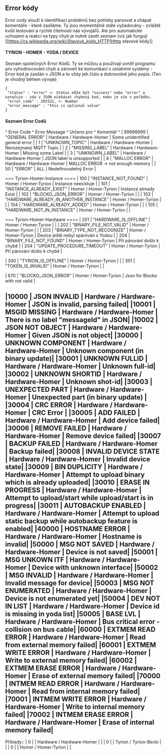 ## Error kódy


Error cody slouží k identifikaci problémů bez potřeby parsovat a chápat komentáře - které zasíláme.
Ty jsou momentálně stále vyžadovány - zvláště kvůli testování a rychlé čitelnosti nás vývojářů. 
Ale pro automatické uchopení a reakci na typy chyb je nutné zavét seznam (viz jak fungují [[https://cs.wikipedia.org/wiki/Stavové_kódy_HTTP|Htttp stavové kódy]]

#### TYRION - HOMER - YODA / DEVICE 

Seznam společných Error Kódů. Ty se můžou a používají uvnitř programu pro vyhodnocování chyb a zároveň ke komunikaci s ostatními systémy - Error kód je zasílán v JSON a to vždy jeh číslo a dobrovolně jeho popis. (Ten je vhodný během vývoje)  

```
{
 "status" : "error" <- Status může být "success" nebo "error" a označuje - zda v JSON očekávat chybový kod, nebo je vše v pořádku.  
 "error_code" : 203321, <- Number
 "error_message" : "this is optional value" 
}
```



#### Seznam Error Codů

^ Error Code ^ Error Message                    ^ Určeno pro                   ^ Komentář               ^
| 99999999    | "GENERAL ERROR"                    | Hardware / Hardware-Homer    | Some unidentified general error |
| 1    | "UNKNOWN_TOPIC"                           | Hardware / Hardware-Homer    | Nerozeznaný MQTT Topic |
| 2    | "MISSING_LABEL"                           | Hardware / Hardware-Homer    | Missing some Label     |
| 3    | "UNKNOWN_LABEL"                           | Hardware / Hardware-Homer    | JSON label is unsupported     |
| 4    | "MALLOC ERROR"                            | Hardware / Hardware-Homer    | MALLOC ERROR -> not enough memory     |
| 50   | "ERROR"                                   | ALL                          | Nedefinovatelný Error  |

=== Tyrion-Homer-Instance ====
| 100  | "INSTANCE_NOT_FOUND"                      | Homer / Homer-Tyrion         | Instance neexistuje |
| 101  | "INSTANCE_ALREADY_EXIST"                  | Homer / Homer-Tyrion         | Instance already Exist |
| 102  | "BLOCKO_JSON_ERROR"                       | Homer / Homer-Tyrion         | |
| 103  | "HARDWARE_ALREADY_IN_ANOTHER_INSTANCE"    | Homer / Homer-Tyrion         | |
| 104  | "HARDWARE_ALREADY_ADDED"                  | Homer / Homer-Tyrion         | |
| 105  | "HARDWARE_NOT_IN_INSTANCE"                | Homer / Homer-Tyrion         | |

=== Tyrion-Homer-Hardware ====
| 201  | "HARDWARE_IS_OFFLINE"                     | Homer / Homer-Tyrion         | |
| 202  | "BINARY_FILE_NOT_VALID"                   | Homer / Homer-Tyrion         | |
| 203  | "BINARY_TYPE_NOT_RECOGNIZE"               | Homer / Homer-Tyrion         | Device ještě nebyl spárován s Yodou |
| 204  | "BINARY_FILE_NOT_FOUND"                   | Homer / Homer-Tyrion         | Při párování došlo k chybě          |
| 204  | "UPDATE_PROCEDURE_TIMEOUT"                | Homer / Homer-Tyrion         | Při párování došlo k chybě          |

| 300  | "TYRION_IS_OFFLINE"                       | Homer / Homer-Tyrion         | |
| 301  | "TOKEN_IS_INVALID"                        | Homer / Homer-Tyrion         | |

| 670  | "BLOCKO_JSON_ERROR"                       | Homer / Homer-Tyrion         | Json for Blocko with not valid |

|10000 | JSON INVALID                              | Hardware / Hardware-Homer    | JSON is invalid, parsing failed|
|10001 | MSGID MISSING                             | Hardware / Hardware-Homer    | There is no label "messageId" in JSON|
|10002 | JSON NOT OBJECT                           | Hardware / Hardware-Homer    | Given JSON is not object|
|30000 | UNKNOWN COMPONENT                         | Hardware / Hardware-Homer    | Unknown component (in binary update)|
|30001 | UNKNOWN FULLID                            | Hardware / Hardware-Homer    | Unknown full-id|
|30002 | UNKNOWN SHORTID                           | Hardware / Hardware-Homer    | Unknown shot-id|
|30003 | UNEXPECTED PART                           | Hardware / Hardware-Homer    | Unexpected part (in binary update) |
|30004 | CRC ERROR                                 | Hardware / Hardware-Homer    | CRC Error |
|30005 | ADD FAILED                                | Hardware / Hardware-Homer    | Add device failed|
|30006 | REMOVE FAILED                             | Hardware / Hardware-Homer    | Remove device failed|
|30007 | BACKUP FAILED                             | Hardware / Hardware-Homer    | Backup failed|
|30008 | INVALID DEVICE STATE                      | Hardware / Hardware-Homer    | Invalid device state|
|30009 | BIN DUPLICITY                             | Hardware / Hardware-Homer    | Attempt to upload binary which is already uploaded|
|30010 | ERASE IN PROGRESS                         | Hardware / Hardware-Homer    | Attempt to upload/start while upload/start is in progress|
|30011 | AUTOBACKUP ENABLED                        | Hardware / Hardware-Homer    | Attempt to upload static backup while autobackup feature is enabled|
|40000 | HOSTNAME ERROR                            | Hardware / Hardware-Homer    | Hostname is invalid|
|50000 | MSG NOT SAVED                             | Hardware / Hardware-Homer    | Device is not saved|
|50001 | MSG UNKOWN ITF                            | Hardware / Hardware-Homer    | Device with unknown interface|
|50002 | MSG INVALID                               | Hardware / Hardware-Homer    | Invalid message for device|
|50003 | MSG NOT ENUMERATED                        | Hardware / Hardware-Homer    | Device is not enumerated yet|
|50004 | DEV NOT IN LIST                           | Hardware / Hardware-Homer    | Device id is missing in yoda list|
|50005 | BASE LVL                                  | Hardware / Hardware-Homer    | Bus critical error - collision on bus cable|
|60000 | EXTMEM READ ERROR                         | Hardware / Hardware-Homer    | Read from external memory failed|
|60001 | EXTMEM WRITE ERROR                        | Hardware / Hardware-Homer    | Write to external memory failed|
|60002 | EXTMEM ERASE ERROR                        | Hardware / Hardware-Homer    | Erase of external memory failed|
|70000 | INTMEM READ ERROR                         | Hardware / Hardware-Homer    | Read from internal memory failed|
|70001 | INTMEM WRITE ERROR                        | Hardware / Hardware-Homer    | Write to internal memory failed|
|70002 | INTMEM ERASE ERROR                        | Hardware / Hardware-Homer    | Erase of internal memory failed|
----------

Příklady:: 
| 0 |  | Hardware / Hardware-Homer | |
| 0 |  | Tyrion / Tyrion-Becki | |
| 0 |  | Homer / Homer-Tyrion | |
 


